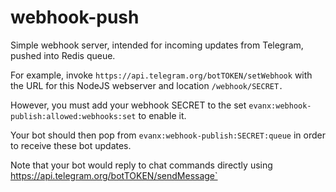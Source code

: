 # webhook-push

Simple webhook server, intended for incoming updates from Telegram, pushed into Redis queue.

For example, invoke `https://api.telegram.org/botTOKEN/setWebhook` with the URL for this NodeJS webserver and location `/webhook/SECRET.`

However, you must add your webhook SECRET to the set `evanx:webhook-publish:allowed:webhooks:set` to enable it.

Your bot should then pop from `evanx:webhook-publish:SECRET:queue` in order to receive these bot updates.

Note that your bot would reply to chat commands directly using https://api.telegram.org/botTOKEN/sendMessage`


